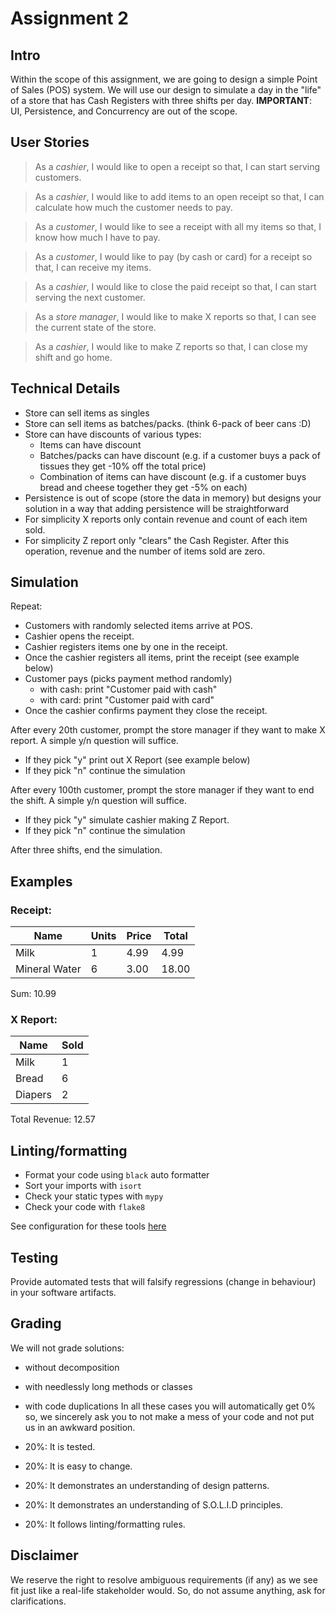 # Assignment 2

## Intro

Within the scope of this assignment, we are going to design a simple Point of Sales (POS) system. We will use our design to simulate a day in the "life" of a store that has Cash Registers with three shifts per day. **IMPORTANT**: UI, Persistence, and Concurrency are out of the scope.


## User Stories

> As a *cashier*, I would like to open a receipt so that, I can start serving customers.

> As a *cashier*, I would like to add items to an open receipt so that, I can calculate how much the customer needs to pay.

> As a *customer*, I would like to see a receipt with all my items so that, I know how much I have to pay.

> As a *customer*, I would like to pay (by cash or card) for a receipt so that, I can receive my items.

> As a *cashier*, I would like to close the paid receipt so that, I can start serving the next customer.

> As a *store manager*, I would like to make X reports so that, I can see the current state of the store.

> As a *cashier*, I would like to make Z reports so that, I can close my shift and go home.

## Technical Details

- Store can sell items as singles
- Store can sell items as batches/packs. (think 6-pack of beer cans :D)
- Store can have discounts of various types:
  * Items can have discount
  * Batches/packs can have discount (e.g. if a customer buys a pack of tissues they get -10% off the total price)
  * Combination of items can have discount (e.g. if a customer buys bread and cheese together they get -5% on each)
- Persistence is out of scope (store the data in memory) but designs your solution in a way that adding persistence will be straightforward
- For simplicity X reports only contain revenue and count of each item sold.
- For simplicity Z report only "clears" the Cash Register. After this operation, revenue and the number of items sold are zero.


## Simulation

Repeat:
  - Customers with randomly selected items arrive at POS.
  - Cashier opens the receipt.
  - Cashier registers items one by one in the receipt.
  - Once the cashier registers all items, print the receipt (see example below)
  - Customer pays (picks payment method randomly)
    * with cash: print "Customer paid with cash"
    * with card: print "Customer paid with card"
  - Once the cashier confirms payment they close the receipt.

After every 20th customer, prompt the store manager if they want to make X report. A simple y/n question will suffice.
  * If they pick "y" print out X Report (see example below)
  * If they pick "n" continue the simulation

After every 100th customer, prompt the store manager if they want to end the shift. A simple y/n question will suffice.
  * If they pick "y" simulate cashier making Z Report.
  * If they pick "n" continue the simulation

After three shifts, end the simulation.

## Examples

### Receipt:

| Name          | Units | Price |  Total  |
|---------------|-------|-------|---------|
| Milk          | 1     | 4.99  |  4.99   |
| Mineral Water | 6     | 3.00  |  18.00  |

Sum: 10.99

### X Report:

| Name    | Sold |
|---------|------|
| Milk    | 1    |
| Bread   | 6    |
| Diapers | 2    |

Total Revenue: 12.57

## Linting/formatting

- Format your code using `black` auto formatter
- Sort your imports with `isort` 
- Check your static types with `mypy`
- Check your code with `flake8`

See configuration for these tools [here](https://raw.githubusercontent.com/MadViper/nand2tetris-starter-py/main/setup.cfg)

## Testing

Provide automated tests that will falsify regressions (change in behaviour) in your software artifacts.

## Grading

We will not grade solutions:
  - without decomposition
  - with needlessly long methods or classes
  - with code duplications
In all these cases you will automatically get 0% so, we sincerely ask you to 
not make a mess of your code and not put us in an awkward position.

- 20%: It is tested.
- 20%: It is easy to change.
- 20%: It demonstrates an understanding of design patterns.
- 20%: It demonstrates an understanding of S.O.L.I.D principles.
- 20%: It follows linting/formatting rules.

## Disclaimer

We reserve the right to resolve ambiguous requirements (if any) as we see fit just like a real-life stakeholder would.
So, do not assume anything, ask for clarifications.
